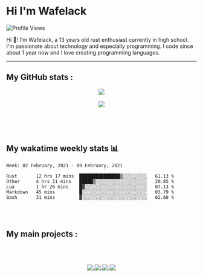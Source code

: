 Hi I'm Wafelack
===============


<img align="center" alt="Profile Views" src="https://komarev.com/ghpvc/?username=Wafelack">

Hi 🖖!
I'm Wafelack, a 13 years old rust enthusiast currently in high school. I'm passionate about technology and especially programming. I code since about 1 year now and I love creating programming languages.
<br>

___

**My GitHub stats** :
---------------------

<p align="center">
<a href="https://github.com/anuraghazra/github-readme-stats">
<img align="center" src="https://readme-stats-kzn8ydhjy.vercel.app/api?username=wafelack&custom_title=Wafelack contributions :&show_icons=true&title_color=bbbbbb&text_color=dddddd&icon_color=990000&bg_color=111111" />
</a>
  <br>
 <br>
<a href="https://github.com/anuraghazra/github-readme-stats">
<img align="center" src="https://readme-stats-kzn8ydhjy.vercel.app/api/top-langs/?username=wafelack&langs_count=7&title_color=bbbbbb&text_color=dddddd&icon_color=990000&layout=compact&exclude_repo=dotfiles&bg_color=111111&hide=html,css"/>
</a>
</p>

<br>
<br>
<br>

## My wakatime weekly stats 📊

<!--START_SECTION:waka-->
```text
Week: 02 February, 2021 - 09 February, 2021

Rust       12 hrs 17 mins  ███████████████▒░░░░░░░░░   61.13 % 
Other      4 hrs 11 mins   █████▒░░░░░░░░░░░░░░░░░░░   20.85 % 
Lua        1 hr 26 mins    █▓░░░░░░░░░░░░░░░░░░░░░░░   07.13 % 
Markdown   45 mins         █░░░░░░░░░░░░░░░░░░░░░░░░   03.79 % 
Bash       31 mins         ▓░░░░░░░░░░░░░░░░░░░░░░░░   02.60 % 
```
<!--END_SECTION:waka-->

<br>
<br>

**My main projects** :
----------------------

<br>
<br>

<p align="center">
 <a href="https://github.com/wafelack/raytracer">
  <!-- Change the `github-readme-stats.anuraghazra1.vercel.app` to `github-readme-stats.vercel.app`  -->
  <img align="center" src="https://readme-stats-kzn8ydhjy.vercel.app/api/pin/?username=wafelack&repo=raytracer&title_color=dea584&text_color=dddddd&icon_color=990000&bg_color=111111" />
</a>
<a href="https://github.com/wafelack/wng">
  <!-- Change the `github-readme-stats.anuraghazra1.vercel.app` to `github-readme-stats.vercel.app`  -->
  <img align="center" src="https://readme-stats-kzn8ydhjy.vercel.app/api/pin/?username=wafelack&repo=wng&title_color=dea584&text_color=dddddd&icon_color=990000&bg_color=111111" />
</a>    
<a href="https://github.com/wafelack/orion-lang">
  <!-- Change the `github-readme-stats.anuraghazra1.vercel.app` to `github-readme-stats.vercel.app`  -->
  <img align="center" src="https://readme-stats-kzn8ydhjy.vercel.app/api/pin/?username=wafelack&repo=orion-lang&title_color=dea584&text_color=dddddd&icon_color=990000&bg_color=111111" />
</a>
<a href="https://github.com/wafelack/bypass-shell">
  <!-- Change the `github-readme-stats.anuraghazra1.vercel.app` to `github-readme-stats.vercel.app`  -->
  <img align="center" src="https://readme-stats-kzn8ydhjy.vercel.app/api/pin/?username=wafelack&repo=bypass-shell&title_color=c1f12e&text_color=dddddd&icon_color=990000&bg_color=111111" />
</a>


  </p>
